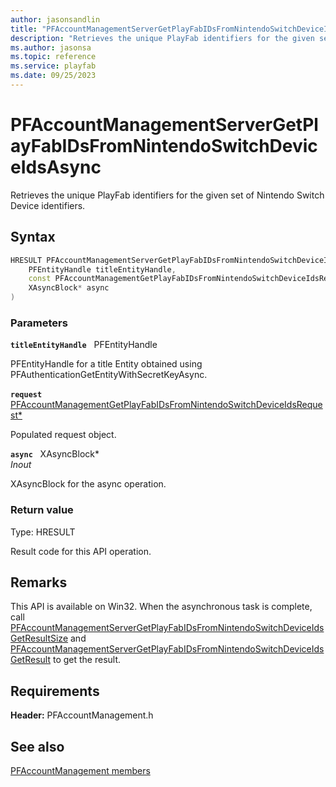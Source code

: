 ```yaml
---
author: jasonsandlin
title: "PFAccountManagementServerGetPlayFabIDsFromNintendoSwitchDeviceIdsAsync"
description: "Retrieves the unique PlayFab identifiers for the given set of Nintendo Switch Device identifiers."
ms.author: jasonsa
ms.topic: reference
ms.service: playfab
ms.date: 09/25/2023
---
```


# PFAccountManagementServerGetPlayFabIDsFromNintendoSwitchDeviceIdsAsync  

Retrieves the unique PlayFab identifiers for the given set of Nintendo Switch Device identifiers.  

## Syntax  
  
```cpp
HRESULT PFAccountManagementServerGetPlayFabIDsFromNintendoSwitchDeviceIdsAsync(  
    PFEntityHandle titleEntityHandle,  
    const PFAccountManagementGetPlayFabIDsFromNintendoSwitchDeviceIdsRequest* request,  
    XAsyncBlock* async  
)  
```  
  
### Parameters  
  
**`titleEntityHandle`** &nbsp; PFEntityHandle  
  
PFEntityHandle for a title Entity obtained using PFAuthenticationGetEntityWithSecretKeyAsync.  
  
**`request`** &nbsp; [PFAccountManagementGetPlayFabIDsFromNintendoSwitchDeviceIdsRequest*](../../pfaccountmanagementtypes/structs/pfaccountmanagementgetplayfabidsfromnintendoswitchdeviceidsrequest.md)  
  
Populated request object.  
  
**`async`** &nbsp; XAsyncBlock*  
*_Inout_*  
  
XAsyncBlock for the async operation.  
  
  
### Return value
Type: HRESULT
  
Result code for this API operation.
  
## Remarks  
  
This API is available on Win32. When the asynchronous task is complete, call [PFAccountManagementServerGetPlayFabIDsFromNintendoSwitchDeviceIdsGetResultSize](pfaccountmanagementservergetplayfabidsfromnintendoswitchdeviceidsgetresultsize.md) and [PFAccountManagementServerGetPlayFabIDsFromNintendoSwitchDeviceIdsGetResult](pfaccountmanagementservergetplayfabidsfromnintendoswitchdeviceidsgetresult.md) to get the result.
  
## Requirements  
  
**Header:** PFAccountManagement.h
  
## See also  
[PFAccountManagement members](../pfaccountmanagement_members.md)  

  
  
